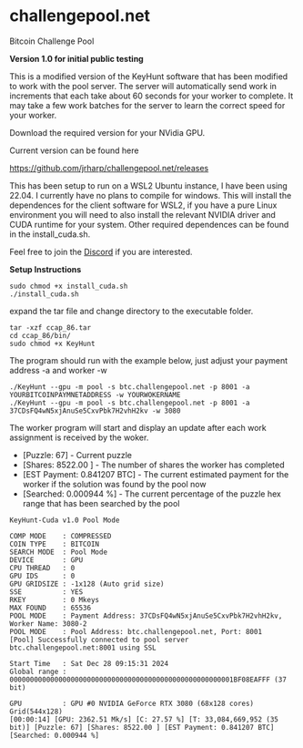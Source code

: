# challengepool.net
Bitcoin Challenge Pool 

**Version 1.0 for initial public testing**

This is a modified version of the KeyHunt software that has been modified to work with the pool server.  The server will automatically send work in increments that each take about 60 seconds for your worker to complete.   It may take a few work batches for the server to learn the correct speed for your worker.  

Download the required version for your NVidia GPU.

Current version can be found here

https://github.com/jrharp/challengepool.net/releases

This has been setup to run on a WSL2 Ubuntu instance, I have been using 22.04.  I currently have no plans to compile for windows.  This will install the dependences for the client software for WSL2, if you have a pure Linux environment you will need to also install the relevant NVIDIA driver and CUDA runtime for your system.  Other required dependences can be found in the install_cuda.sh.

Feel free to join the [Discord](https://discord.gg/ryD8tChjt7) if you are interested.

**Setup Instructions**  

```
sudo chmod +x install_cuda.sh
./install_cuda.sh
```


expand the tar file and change directory to the executable folder.

```
tar -xzf ccap_86.tar
cd ccap_86/bin/
sudo chmod +x KeyHunt 
```

The program should run with the example below, just adjust your payment address -a and worker -w

```
./KeyHunt --gpu -m pool -s btc.challengepool.net -p 8001 -a YOURBITCOINPAYMNETADDRESS -w YOURWOKERNAME
./KeyHunt --gpu -m pool -s btc.challengepool.net -p 8001 -a 37CDsFQ4wN5xjAnuSe5CxvPbk7H2vhH2kv -w 3080

```

The worker program will start and display an update after each work assignment is received by the woker.

- [Puzzle: 67] - Current puzzle
- [Shares: 8522.00 ] - The number of shares the worker has completed
- [EST Payment: 0.841207 BTC] - The current estimated payment for the worker if the solution was found by the pool now
- [Searched: 0.000944 %] - The current percentage of the puzzle hex range that has been searched by the pool

```
KeyHunt-Cuda v1.0 Pool Mode

COMP MODE    : COMPRESSED
COIN TYPE    : BITCOIN
SEARCH MODE  : Pool Mode
DEVICE       : GPU
CPU THREAD   : 0
GPU IDS      : 0
GPU GRIDSIZE : -1x128 (Auto grid size)
SSE          : YES
RKEY         : 0 Mkeys
MAX FOUND    : 65536
POOL MODE    : Payment Address: 37CDsFQ4wN5xjAnuSe5CxvPbk7H2vhH2kv, Worker Name: 3080-2
POOL MODE    : Pool Address: btc.challengepool.net, Port: 8001
[Pool] Successfully connected to pool server btc.challengepool.net:8001 using SSL

Start Time   : Sat Dec 28 09:15:31 2024
Global range : 0000000000000000000000000000000000000000000000000000001BF08EAFFF (37 bit)

GPU          : GPU #0 NVIDIA GeForce RTX 3080 (68x128 cores) Grid(544x128)
[00:00:14] [GPU: 2362.51 Mk/s] [C: 27.57 %] [T: 33,084,669,952 (35 bit)] [Puzzle: 67] [Shares: 8522.00 ] [EST Payment: 0.841207 BTC] [Searched: 0.000944 %]
```




